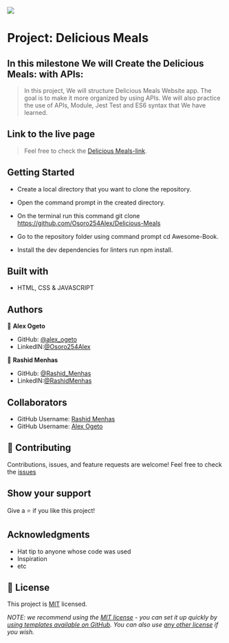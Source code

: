![](https://img.shields.io/badge/Microverse-blueviolet)

# Project: Delicious Meals

## In this milestone We will Create the Delicious Meals: with APIs:

> In this project, We will structure Delicious Meals Website app. The goal is to make it more organized by using APIs. We will also practice the use of APIs, Module, Jest Test and ES6 syntax that We have learned.

## Link to the live page

> Feel free to check the [Delicious Meals-link](https://osoro254alex.github.io/).

## Getting Started

- Create a local directory that you want to clone the repository.

- Open the command prompt in the created directory.

- On the terminal run this command git clone https://github.com/Osoro254Alex/Delicious-Meals

- Go to the repository folder using command prompt cd Awesome-Book.

- Install the dev dependencies for linters run npm install.

## Built with

- HTML, CSS & JAVASCRIPT 

## Authors

👤 **Alex Ogeto**

- GitHub: [@alex_ogeto](https://github.com/Osoro254Alex)
- LinkedIN:[@Osoro254Alex](https://www.linkedin.com/feed/)

👤 **Rashid Menhas**

- GitHub: [@Rashid_Menhas](https://github.com/RashidMenhas)
- LinkedIN:[@RashidMenhas](https://www.linkedin.com/in/rashid-menhas-6634aa245/)

## Collaborators

- GitHub Username: [Rashid Menhas](https://github.com/RashidMenhas)
- GitHub Username: [Alex Ogeto](https://github.com/Osoro254Alex)

## 🤝 Contributing

Contributions, issues, and feature requests are welcome!
Feel free to check the [issues](https://github.com/Osoro254Alex/Delicious-Meals/issues)

## Show your support

Give a ⭐️ if you like this project!

## Acknowledgments

- Hat tip to anyone whose code was used
- Inspiration
- etc

## 📝 License

This project is [MIT](./LICENSE) licensed.

_NOTE: we recommend using the [MIT license](https://choosealicense.com/licenses/mit/) - you can set it up quickly by [using templates available on GitHub](https://docs.github.com/en/communities/setting-up-your-project-for-healthy-contributions/adding-a-license-to-a-repository). You can also use [any other license](https://choosealicense.com/licenses/) if you wish._
